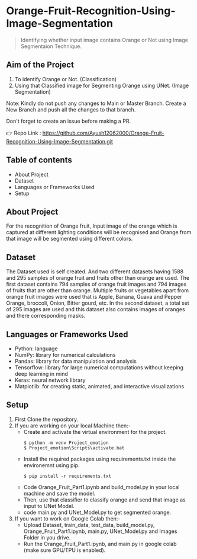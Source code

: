 # Orange-Fruit-Recognition-Using-Image-Segmentation
> Identifying whether input image contains Orange or Not using Image Segmentaion Technique.

## Aim of the Project
1. To identify Orange or Not. (Classification)
2. Using that Classified image for Segmenting Orange using UNet. (Image Segmentation)


Note: Kindly do not push any changes to Main or Master Branch. Create a New Branch and push all the changes to that branch.

Don't forget to create an issue before making a PR.

👉 Repo Link : https://github.com/Ayush12062000/Orange-Fruit-Recognition-Using-Image-Segmentation.git

## Table of contents
* About Project
* Dataset
* Languages or Frameworks Used
* Setup

## About Project
For the recognition of Orange fruit, Input image of the orange which is captured at different lighting conditions will be recognised
and Orange from that image will be segmented using different colors.

## Dataset
The Dataset used is self created. And two different datasets having 1588 and 295 samples of orange
fruit and fruits other than orange are used. The first dataset contains 794 samples of orange
fruit images and 794 images of fruits that are other than orange. Multiple fruits or vegetables
apart from orange fruit images were used that is Apple, Banana, Guava and Pepper Orange,
broccoli, Onion, Bitter gourd, etc. In the second dataset, a total set of 295 images are used and
this dataset also contains images of oranges and there corresponding masks.

## Languages or Frameworks Used
* Python: language
* NumPy: library for numerical calculations
* Pandas: library for data manipulation and analysis
* Tensorflow: library for large numerical computations without keeping deep learning in mind
* Keras: neural network library
* Matplotlib: for creating static, animated, and interactive visualizations

## Setup

1. First Clone the repository.
2. If you are working on your local Machine then:-
	* Create and activate the virtual environment for the project.
		```	
		$ python -m venv Project_emotion
		$ Project_emotion\Scripts\activate.bat
		```
	* Install the required packages using requirements.txt inside the environemnt using pip.
		```
		$ pip install -r requirements.txt
		```
	* Code Orange_Fruit_Part1.ipynb and build_model.py in your local machine and save the model.
	* Then, use that classifier to classify orange and send that image as input to UNet Model.
	* code main.py and UNet_Model.py to get segmented orange.
3. If you want to work on Google Colab then:-
	* Upload Dataset, train_data, test_data, build_model.py, Orange_Fruit_Part1.ipynb, main.py, UNet_Model.py and Images Folder in you drive.
	* Run the Orange_Fruit_Part1.ipynb, and main.py in google colab (make sure GPU/TPU is enabled).


